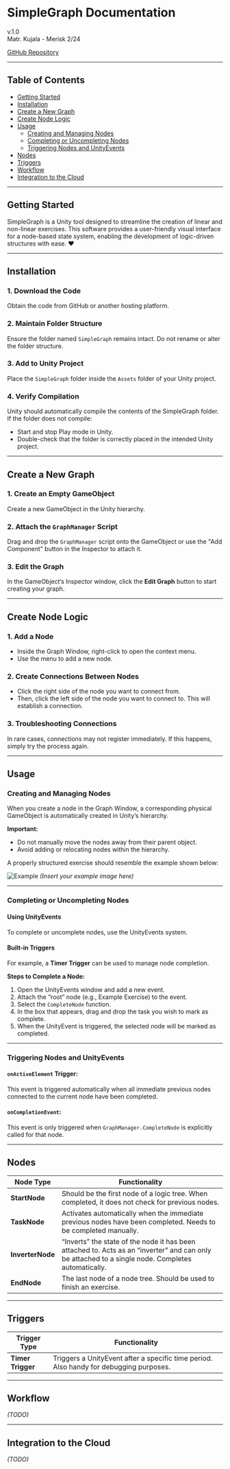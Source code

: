 # SimpleGraph Documentation
v.1.0  
Matr. Kujala - Merisk 2/24

[GitHub Repository](https://github.com/kujal/SimpleGraph)

---

## Table of Contents
- [Getting Started](#getting-started)
- [Installation](#installation)
- [Create a New Graph](#create-a-new-graph)
- [Create Node Logic](#create-node-logic)
- [Usage](#usage)
  - [Creating and Managing Nodes](#creating-and-managing-nodes)
  - [Completing or Uncompleting Nodes](#completing-or-uncompleting-nodes)
  - [Triggering Nodes and UnityEvents](#triggering-nodes-and-unityevents)
- [Nodes](#nodes)
- [Triggers](#triggers)
- [Workflow](#workflow)
- [Integration to the Cloud](#integration-to-the-cloud)

---

## Getting Started

SimpleGraph is a Unity tool designed to streamline the creation of linear and non-linear exercises. This software provides a user-friendly visual interface for a node-based state system, enabling the development of logic-driven structures with ease. ❤️

---

## Installation

### 1. Download the Code
Obtain the code from GitHub or another hosting platform.

### 2. Maintain Folder Structure
Ensure the folder named `SimpleGraph` remains intact. Do not rename or alter the folder structure.

### 3. Add to Unity Project
Place the `SimpleGraph` folder inside the `Assets` folder of your Unity project.

### 4. Verify Compilation
Unity should automatically compile the contents of the SimpleGraph folder.  
If the folder does not compile:
- Start and stop Play mode in Unity.
- Double-check that the folder is correctly placed in the intended Unity project.

---

## Create a New Graph

### 1. Create an Empty GameObject
Create a new GameObject in the Unity hierarchy.

### 2. Attach the `GraphManager` Script
Drag and drop the `GraphManager` script onto the GameObject or use the "Add Component" button in the Inspector to attach it.

### 3. Edit the Graph
In the GameObject’s Inspector window, click the **Edit Graph** button to start creating your graph.

---

## Create Node Logic

### 1. Add a Node
- Inside the Graph Window, right-click to open the context menu.
- Use the menu to add a new node.

### 2. Create Connections Between Nodes
- Click the right side of the node you want to connect from.
- Then, click the left side of the node you want to connect to. This will establish a connection.

### 3. Troubleshooting Connections
In rare cases, connections may not register immediately. If this happens, simply try the process again.

---

## Usage

### Creating and Managing Nodes
When you create a node in the Graph Window, a corresponding physical GameObject is automatically created in Unity’s hierarchy.

**Important:**
- Do not manually move the nodes away from their parent object.
- Avoid adding or relocating nodes within the hierarchy.

A properly structured exercise should resemble the example shown below:

![Example](example.png) *(Insert your example image here)*

---

### Completing or Uncompleting Nodes

#### Using UnityEvents
To complete or uncomplete nodes, use the UnityEvents system.

#### Built-in Triggers
For example, a **Timer Trigger** can be used to manage node completion.

**Steps to Complete a Node:**
1. Open the UnityEvents window and add a new event.
2. Attach the “root” node (e.g., Example Exercise) to the event.
3. Select the `CompleteNode` function.
4. In the box that appears, drag and drop the task you wish to mark as complete.
5. When the UnityEvent is triggered, the selected node will be marked as completed.

---

### Triggering Nodes and UnityEvents

#### `onActiveElement` Trigger:
This event is triggered automatically when all immediate previous nodes connected to the current node have been completed.

#### `onCompletionEvent`:
This event is only triggered when `GraphManager.CompleteNode` is explicitly called for that node.

---

## Nodes

| **Node Type**  | **Functionality**                                                                                                                                 |
|----------------|---------------------------------------------------------------------------------------------------------------------------------------------------|
| **StartNode**  | Should be the first node of a logic tree. When completed, it does not check for previous nodes.                                                  |
| **TaskNode**   | Activates automatically when the immediate previous nodes have been completed. Needs to be completed manually.                                    |
| **InverterNode**| “Inverts” the state of the node it has been attached to. Acts as an “inverter” and can only be attached to a single node. Completes automatically.|
| **EndNode**    | The last node of a node tree. Should be used to finish an exercise.                                                                                |

---

## Triggers

| **Trigger Type** | **Functionality**                                                        |
|-------------------|--------------------------------------------------------------------------|
| **Timer Trigger** | Triggers a UnityEvent after a specific time period. Also handy for debugging purposes. |

---

## Workflow

*(TODO)*

---

## Integration to the Cloud

*(TODO)*

